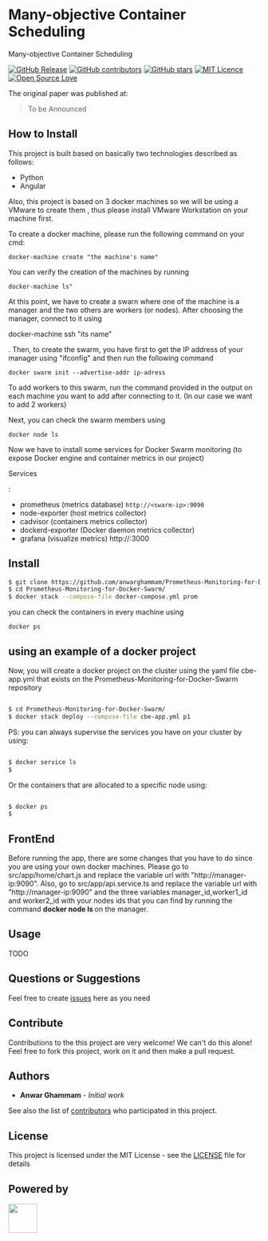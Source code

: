 # Many-objective Container Scheduling

Many-objective Container Scheduling

[![GitHub Release](https://img.shields.io/github/release/iselab-dearborn/many-objective-container-scheduling.svg)](https://github.com/iselab-dearborn/many-objective-container-scheduling/releases/latest)
[![GitHub contributors](https://img.shields.io/github/contributors/iselab-dearborn/many-objective-container-scheduling.svg)](https://github.com/iselab-dearborn/many-objective-container-scheduling/graphs/contributors)
[![GitHub stars](https://img.shields.io/github/stars/iselab-dearborn/many-objective-container-scheduling.svg)](https://github.com/iselab-dearborn/many-objective-container-scheduling)
[![MIT Licence](https://badges.frapsoft.com/os/mit/mit.svg?v=103)](https://opensource.org/licenses/mit-license.php)
[![Open Source Love](https://badges.frapsoft.com/os/v1/open-source.svg?v=103)](https://github.com/ellerbrock/open-source-badges/)

The original paper was published at:

> To be Announced 

## How to Install

This project is built based on basically two technologies described as follows:
* Python
* Angular 

Also, this project is based on 3 docker machines so we will be using a VMware to create them , thus please install VMware Workstation on your machine first.

To create a docker machine, please run the following command on your cmd:
```
docker-machine create "the machine's name" 
```
You can verify the creation of the machines by running 
```
docker-machine ls"
```

At this point, we have to create a swarn where one of the machine is a manager and the two others are workers (or nodes).
After choosing the manager, connect to it using <p> docker-machine ssh "its name" <p> .
Then, to create the swarm, you have first to get the IP address of your manager using "ifconfig" and then run the following command 
```
docker swarm init --advertise-addr ip-adress
```
To add workers to this swarm, run the command provided in the output on each machine you want to add after connecting to it. (In our case we want to add 2 workers)

Next, you can check the swarm members using 
```
docker node ls
```

Now we have to install some services for Docker Swarm monitoring (to expose Docker engine and container metrics in our project)

<p> Services </p> :

* prometheus (metrics database) `http://<swarm-ip>:9090`
* node-exporter (host metrics collector)
* cadvisor (containers metrics collector)
* dockerd-exporter (Docker daemon metrics collector)
* grafana (visualize metrics) http://<swarm-ip>:3000
    
## Install
```bash
$ git clone https://github.com/anwarghammam/Prometheus-Monitoring-for-Docker-Swarm
$ cd Prometheus-Monitoring-for-Docker-Swarm/
$ docker stack --compose-file docker-compose.yml prom
```
you can check the containers in every machine using 

```
docker ps
```
## using an example of a docker project
Now, you will create a docker project on the cluster using the yaml file cbe-app.yml that exists on the Prometheus-Monitoring-for-Docker-Swarm repository 
```bash

$ cd Prometheus-Monitoring-for-Docker-Swarm/
$ docker stack deploy --compose-file cbe-app.yml p1
```
PS: you can always supervise the services you have on your cluster by using:

```bash

$ docker service ls
$ 
```
Or the containers that are allocated to a specific node using:

```bash

$ docker ps
$ 
```
## FrontEnd
Before running the app, there are some changes that you have to do since you are using your own docker machines.
Please go to src/app/home/chart.js and replace the variable url with "http://manager-ip:9090".
Also, go to src/app/api.service.ts and replace the variable url with "http://manager-ip:9090" and the three variables manager_id,worker1_id and worker2_id with your nodes ids that you can find by running the command <strong> docker node ls </strong> on the manager. 
    


## Usage

TODO

## Questions or Suggestions

Feel free to create <a href="https://github.com/iselab-dearborn/many-objective-container-scheduling/issues">issues</a> here as you need

## Contribute

Contributions to the this project are very welcome! We can't do this alone! Feel free to fork this project, work on it and then make a pull request.

## Authors

* **Anwar Ghammam** - *Initial work*

See also the list of [contributors](https://github.com/iselab-dearborn/many-objective-container-scheduling/graphs/contributors) who participated in this project.

## License

This project is licensed under the MIT License - see the [LICENSE](LICENSE) file for details

## Powered by

<p float="left">
    <img src="https://user-images.githubusercontent.com/114015/77862143-99351b80-71e7-11ea-84b2-62038634f314.png" height="58px"/>
</p>

